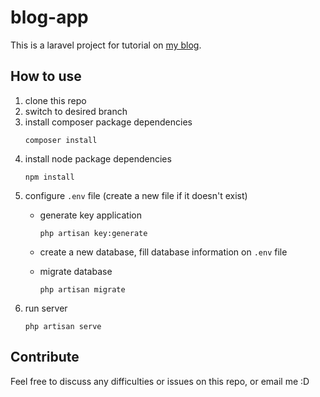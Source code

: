 # blog-app
This is a laravel project for tutorial on [my blog](https://www.blog.babangcreator.com/).

## How to use
1. clone this repo
2. switch to desired branch
3. install composer package dependencies
    ```
    composer install
    ```
4. install node package dependencies
    ```
    npm install
    ```
5. configure `.env` file (create a new file if it doesn't exist)
    * generate key application
    
        ```
        php artisan key:generate
        ```
    
    * create a new database, fill database information on `.env` file
    * migrate database
        
        ```
        php artisan migrate
        ```
6. run server
    ```
    php artisan serve
    ```        
## Contribute
Feel free to discuss any difficulties or issues on this repo, or email me :D
